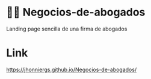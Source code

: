 # 👩‍💼 Negocios-de-abogados

Landing page sencilla de una firma de abogados 

# Link
https://jhonniergs.github.io/Negocios-de-abogados/
